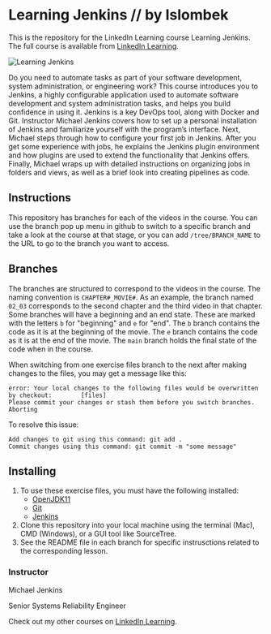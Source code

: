 # Learning Jenkins // by Islombek
This is the repository for the LinkedIn Learning course Learning Jenkins. The full course is available from [LinkedIn Learning][lil-course-url].

![Learning Jenkins][lil-thumbnail-url] 

Do you need to automate tasks as part of your software development, system administration, or engineering work? This course introduces you to Jenkins, a highly configurable application used to automate software development and system administration tasks, and helps you build confidence in using it. Jenkins is a key DevOps tool, along with Docker and Git. Instructor Michael Jenkins covers how to set up a personal installation of Jenkins and familiarize yourself with the program’s interface. Next, Michael steps through how to configure your first job in Jenkins.  After you get some experience with jobs, he explains the Jenkins plugin environment and how plugins are used to extend the functionality that Jenkins offers.  Finally, Michael wraps up with detailed instructions on organizing jobs in folders and views, as well as a brief look into creating pipelines as code.

## Instructions
This repository has branches for each of the videos in the course. You can use the branch pop up menu in github to switch to a specific branch and take a look at the course at that stage, or you can add `/tree/BRANCH_NAME` to the URL to go to the branch you want to access.

## Branches
The branches are structured to correspond to the videos in the course. The naming convention is `CHAPTER#_MOVIE#`. As an example, the branch named `02_03` corresponds to the second chapter and the third video in that chapter. 
Some branches will have a beginning and an end state. These are marked with the letters `b` for "beginning" and `e` for "end". The `b` branch contains the code as it is at the beginning of the movie. The `e` branch contains the code as it is at the end of the movie. The `main` branch holds the final state of the code when in the course.

When switching from one exercise files branch to the next after making changes to the files, you may get a message like this:

    error: Your local changes to the following files would be overwritten by checkout:        [files]
    Please commit your changes or stash them before you switch branches.
    Aborting

To resolve this issue:
	
    Add changes to git using this command: git add .
	Commit changes using this command: git commit -m "some message"

## Installing
1. To use these exercise files, you must have the following installed:
	- [OpenJDK11](https://docs.microsoft.com/en-us/java/openjdk/download)
    - [Git](https://git-scm.com/downloads)
    - [Jenkins](https://www.jenkins.io/download/)
2. Clone this repository into your local machine using the terminal (Mac), CMD (Windows), or a GUI tool like SourceTree.
3. See the README file in each branch for specific instrusctions related to the corresponding lesson.


### Instructor

Michael Jenkins 
                            
Senior Systems Reliability Engineer

                            

Check out my other courses on [LinkedIn Learning](https://www.linkedin.com/learning/instructors/michael-jenkins).

[lil-course-url]: https://www.linkedin.com/learning/learning-jenkins-14423877
[lil-thumbnail-url]: https://cdn.lynda.com/course/3003221/3003221-1638816195844-16x9.jpg





